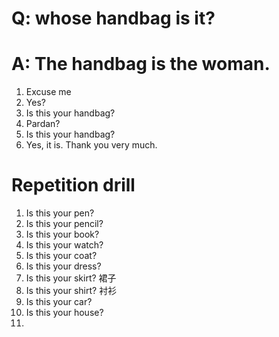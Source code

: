 # Q: whose handbag is it?

# A: The handbag is the woman.

1. Excuse me
2. Yes?
3. Is this your handbag?
4. Pardan?
5. Is this your handbag?
6. Yes, it is. Thank you very much.

# Repetition drill

1. Is this your pen?
2. Is this your pencil?
3. Is this your book?
4. Is this your watch?
5. Is this your coat?
6. Is this your dress?
7. Is this your skirt? 裙子
8. Is this your shirt? 衬衫
9. Is this your car?
10. Is this your house?
11.
